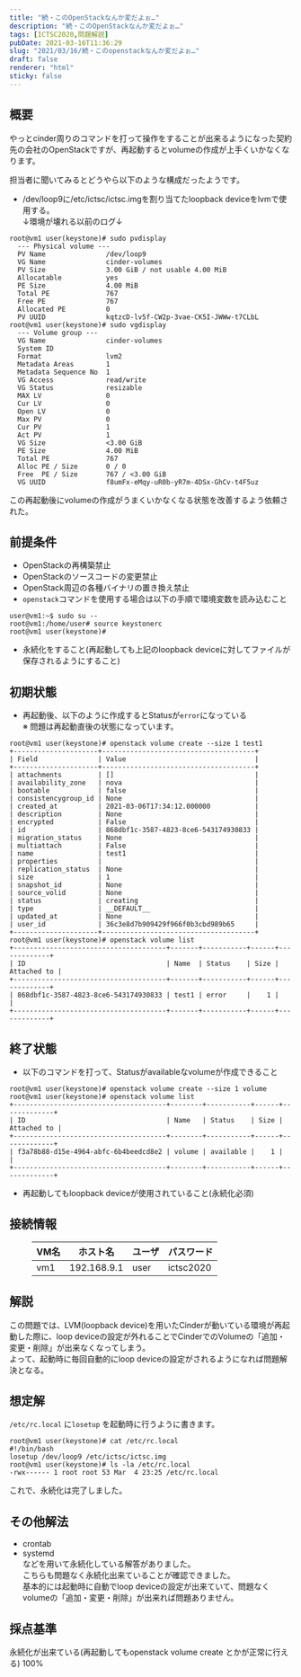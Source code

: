 ```yaml
---
title: "続・このOpenStackなんか変だよぉ…"
description: "続・このOpenStackなんか変だよぉ…"
tags: [ICTSC2020,問題解説]
pubDate: 2021-03-16T11:36:29
slug: "2021/03/16/続・このopenstackなんか変だよぉ…"
draft: false
renderer: "html"
sticky: false
---
```



<h2>概要</h2>



<p>やっとcinder周りのコマンドを打って操作をすることが出来るようになった契約先の会社のOpenStackですが、再起動するとvolumeの作成が上手くいかなくなります。</p>



<p>担当者に聞いてみるとどうやら以下のような構成だったようです。</p>



<ul><li>/dev/loop9に/etc/ictsc/ictsc.imgを割り当てたloopback deviceをlvmで使用する。<br>
↓環境が壊れる以前のログ↓</li></ul>


<div class="wp-block-syntaxhighlighter-code "><pre><code>root@vm1 user(keystone)# sudo pvdisplay
  --- Physical volume ---
  PV Name               /dev/loop9
  VG Name               cinder-volumes
  PV Size               3.00 GiB / not usable 4.00 MiB
  Allocatable           yes
  PE Size               4.00 MiB
  Total PE              767
  Free PE               767
  Allocated PE          0
  PV UUID               kqtzcD-lv5f-CW2p-3vae-CK5I-JWWw-t7CLbL
root@vm1 user(keystone)# sudo vgdisplay
  --- Volume group ---
  VG Name               cinder-volumes
  System ID
  Format                lvm2
  Metadata Areas        1
  Metadata Sequence No  1
  VG Access             read/write
  VG Status             resizable
  MAX LV                0
  Cur LV                0
  Open LV               0
  Max PV                0
  Cur PV                1
  Act PV                1
  VG Size               &lt;3.00 GiB
  PE Size               4.00 MiB
  Total PE              767
  Alloc PE / Size       0 / 0
  Free  PE / Size       767 / &lt;3.00 GiB
  VG UUID               f8umFx-eMqy-uR0b-yR7m-4DSx-GhCv-t4F5uz</code></pre></div>


<p>この再起動後にvolumeの作成がうまくいかなくなる状態を改善するよう依頼された。</p>



<h2>前提条件</h2>



<ul><li>OpenStackの再構築禁止</li><li>OpenStackのソースコードの変更禁止</li><li>OpenStack周辺の各種バイナリの置き換え禁止</li><li><code>openstack</code>コマンドを使用する場合は以下の手順で環境変数を読み込むこと</li></ul>


<div class="wp-block-syntaxhighlighter-code "><pre><code>user@vm1:~$ sudo su --
root@vm1:/home/user# source keystonerc
root@vm1 user(keystone)#</code></pre></div>


<ul><li>永続化をすること(再起動しても上記のloopback deviceに対してファイルが保存されるようにすること)</li></ul>



<h2>初期状態</h2>



<ul><li>再起動後、以下のように作成するとStatusが<code>error</code>になっている<br>
※ 問題は再起動直後の状態になっています。 </li></ul>


<div class="wp-block-syntaxhighlighter-code "><pre><code>root@vm1 user(keystone)# openstack volume create --size 1 test1
+---------------------+--------------------------------------+
| Field               | Value                                |
+---------------------+--------------------------------------+
| attachments         | &#91;]                                   |
| availability_zone   | nova                                 |
| bootable            | false                                |
| consistencygroup_id | None                                 |
| created_at          | 2021-03-06T17:34:12.000000           |
| description         | None                                 |
| encrypted           | False                                |
| id                  | 868dbf1c-3587-4823-8ce6-543174930833 |
| migration_status    | None                                 |
| multiattach         | False                                |
| name                | test1                                |
| properties          |                                      |
| replication_status  | None                                 |
| size                | 1                                    |
| snapshot_id         | None                                 |
| source_volid        | None                                 |
| status              | creating                             |
| type                | __DEFAULT__                          |
| updated_at          | None                                 |
| user_id             | 36c3e8d7b909429f966f0b3cbd989b65     |
+---------------------+--------------------------------------+
root@vm1 user(keystone)# openstack volume list
+--------------------------------------+-------+-----------+------+-------------+
| ID                                   | Name  | Status    | Size | Attached to |
+--------------------------------------+-------+-----------+------+-------------+
| 868dbf1c-3587-4823-8ce6-543174930833 | test1 | error     |    1 |             |
+--------------------------------------+-------+-----------+------+-------------+</code></pre></div>


<h2>終了状態</h2>



<ul><li>以下のコマンドを打って、Statusがavailableなvolumeが作成できること</li></ul>


<div class="wp-block-syntaxhighlighter-code "><pre><code>root@vm1 user(keystone)# openstack volume create --size 1 volume
root@vm1 user(keystone)# openstack volume list
+--------------------------------------+--------+-----------+------+-------------+
| ID                                   | Name   | Status    | Size | Attached to |
+--------------------------------------+--------+-----------+------+-------------+
| f3a78b88-d15e-4964-abfc-6b4beedcd8e2 | volume | available |    1 |             |
+--------------------------------------+--------+-----------+------+-------------+</code></pre></div>


<ul><li>再起動してもloopback deviceが使用されていること(永続化必須)</li></ul>



<h2>接続情報</h2>



<figure class="wp-block-table"><table class=""><thead><tr><th>VM名</th><th>ホスト名</th><th>ユーザ</th><th>パスワード</th></tr></thead><tbody><tr><td>vm1</td><td>192.168.9.1</td><td>user</td><td>ictsc2020</td></tr></tbody></table></figure>



<h2>解説</h2>



<p>この問題では、LVM(loopback device)を用いたCinderが動いている環境が再起動した際に、loop deviceの設定が外れることでCinderでのVolumeの「追加・変更・削除」が出来なくなってしまう。  <br>
よって、起動時に毎回自動的にloop deviceの設定がされるようになれば問題解決となる。</p>



<h2>想定解</h2>



<p><code>/etc/rc.local</code> に<code>losetup</code> を起動時に行うように書きます。</p>


<div class="wp-block-syntaxhighlighter-code "><pre><code>root@vm1 user(keystone)# cat /etc/rc.local
#!/bin/bash
losetup /dev/loop9 /etc/ictsc/ictsc.img
root@vm1 user(keystone)# ls -la /etc/rc.local
-rwx------ 1 root root 53 Mar  4 23:25 /etc/rc.local</code></pre></div>


<p>これで、永続化は完了しました。  </p>



<h2>その他解法</h2>



<ul><li>crontab</li><li>systemd  <br>
などを用いて永続化している解答がありました。  <br>
こちらも問題なく永続化出来ていることが確認できました。  <br>
基本的には起動時に自動でloop deviceの設定が出来ていて、問題なくvolumeの「追加・変更・削除」が出来れば問題ありません。</li></ul>



<h2>採点基準</h2>



<p>永続化が出来ている(再起動してもopenstack volume create とかが正常に行える) 100%</p>
